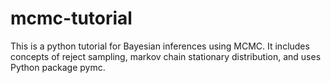 # mcmc-tutorial
This is a python tutorial for Bayesian inferences using MCMC. It includes concepts of reject sampling, markov chain stationary distribution, and uses Python package pymc.
